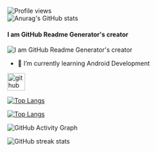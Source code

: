 
![Profile views](https://gpvc.arturio.dev/SalimmReza)  
![Anurag's GitHub stats](https://github-readme-stats.vercel.app/api?username=SalimmReza&show_icons=true&theme=tokyonight)

#### I am GitHub Readme Generator's creator
![I am GitHub Readme Generator's creator](https://thumbs.dreamstime.com/b/binary-code-computer-background-artificial-intelligence-digital-eye-abstract-technology-background-java-coding-binary-code-180725720.jpg)


- 🌱 I’m currently learning Android Development 


[<img src='https://cdn.jsdelivr.net/npm/simple-icons@3.0.1/icons/github.svg' alt='github' height='40'>](https://github.com/SalimmReza)  

[![Top Langs](https://github-readme-stats.vercel.app/api/top-langs/?username=SalimmReza&langs_count=8)](https://github.com/anuraghazra/github-readme-stats)


[![Top Langs](https://github-readme-stats.vercel.app/api/top-langs/?username=SalimmReza&layout=compact)](https://github.com/anuraghazra/github-readme-stats)


![GitHub Activity Graph](https://activity-graph.herokuapp.com/graph?username=SalimmReza)  

![GitHub streak stats](https://github-readme-streak-stats.herokuapp.com/?user=SalimmReza)  



